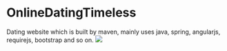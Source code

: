 # OnlineDatingTimeless
Dating website which is built by maven, mainly uses java, spring, angularjs, requirejs, bootstrap and so on.
![](http://img.blog.csdn.net/20160615110859106?watermark/2/text/aHR0cDovL2Jsb2cuY3Nkbi5uZXQv/font/5a6L5L2T/fontsize/400/fill/I0JBQkFCMA==/dissolve/70/gravity/Center)

